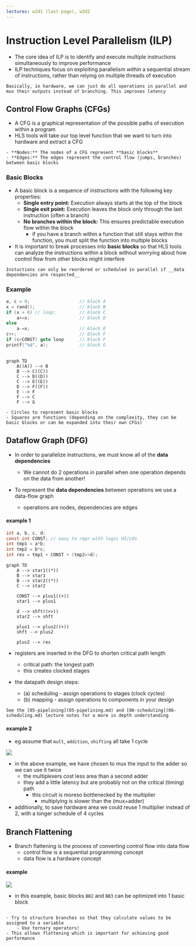 ```yaml
---
lectures: w2d1 (last page), w2d2
---
```

# Instruction Level Parallelism (ILP)

- The core idea of ILP is to identify and execute multiple instructions simultaneously to improve performance
- ILP techniques focus on exploiting parallelism _within_ a sequential stream of instructions, rather than relying on multiple threads of execution

```ad-summary
Basically, in hardware, we can just do all operations in parallel and mux their outputs instead of branching. This improves latency
```

## Control Flow Graphs (CFGs)

- A CFG is a graphical representation of the possible paths of execution within a program
- HLS tools will take our top level function that we want to turn into hardware and extract a CFG

```ad-info
- **Nodes:** The nodes of a CFG represent **basic blocks**
- **Edges:** The edges represent the control flow (jumps, branches) between basic blocks
```

### Basic Blocks

- A basic block is a sequence of instructions with the following key properties:
    - **Single entry point:** Execution always starts at the top of the block
    - **Single exit point:** Execution leaves the block only through the last instruction (often a branch)
    - **No branches within the block:** This ensures predictable execution flow within the block
		- if you have a branch within a function that still stays within the function, you must split the function into multiple blocks
- It is important to break processes into __basic blocks__ so that HLS tools can analyze the instructions within a block without worrying about how control flow from other blocks might interfere

```ad-warning
Instuctions can only be reordered or scheduled in parallel if __data dependencies are respected__
```

### Example

```c
a, c = 0;                   // block A
x = rand();                 // block B
if (x > 0) // loop:         // block C
	a+=x;                   // block D
else
	a-=x;                   // block E
c++;                        // block F
if (c<CONST) goto loop      // block F
printf("%d", a);            // block G
	
```

```mermaid  
graph TD
    A((A)) --> B
    B --> C((C))
    C --> D((D))
    C --> E((E))
    D --> F((F))
    E --> F
    F --> C
    F --> G

```

```ad-info
- Circles to represent basic blocks
- Squares are functions (depending on the complexity, they can be basic blocks or can be expanded into their own CFGs) 
```


## Dataflow Graph (DFG)

- In order to parallelize instructions, we must know all of the __data dependencies__
	- We cannot do 2 operations in parallel when one operation depends on the data from another!

- To represent the __data dependencies__ between operations we use a data-flow graph
	- operations are nodes, dependencies are edges

#### example 1

```c
int a, b, c, d;
const int CONST; // easy to repr with logic HI/LOs
int tmp1 = a*b;
int tmp2 = b*c;
int res = tmp1 + CONST + (tmp2>>d);
```

```mermaid
graph TD
    A --> star1((*))
    B --> star1
    B --> star2((*))
    C --> star2

	CONST --> plus1((+))
	star1 --> plus1

	d --> shft((>>))
	star2 --> shft

	plus1 --> plus2((+))
	shft --> plus2

	plus2 --> res
```


- registers are inserted in the DFG to shorten critical path length
	- critical path: the longest path
	- this creates clocked stages

- the datapath design steps:
	- (a) scheduling - assign operations to stages (clock cycles)
	- (b) mapping - assign operations to components in your design

```ad-info
See the [05-pipelining](05-pipelining.md) and [06-scheduling](06-scheduling.md) lecture notes for a more in depth understanding
```


#### example 2

- eg assume that `mult`, `addition`, `shifting` all take 1 cycle

![](Pasted%20image%2020240222191812.png)

- in the above example, we have chosen to mux the input to the adder so we can use it twice
	- the multiplexers cost less area than a second adder
	- they add a little latency but are probably not on the critical (timing) path
		- this circuit is moreso bottlenecked by the multiplier
			- multiplying is slower than the (mux+adder)
- additionally, to save hardware area we could reuse 1 multiplier instead of 2, with a longer schedule of 4 cycles

## Branch Flattening

- Branch flattening is the process of converting control flow into data flow
	- control flow is a sequential programming concept
	- data flow is a hardware concept

#### example

![](Pasted%20image%2020240222195147.png)

- in this example, basic blocks `BB2` and `BB3` can be optimized into 1 basic block

```ad-tip

- Try to structure branches so that they calculate values to be assigned to a variable
	- Use ternary operators!
- This allows flattening which is important for achieving good performance
```
